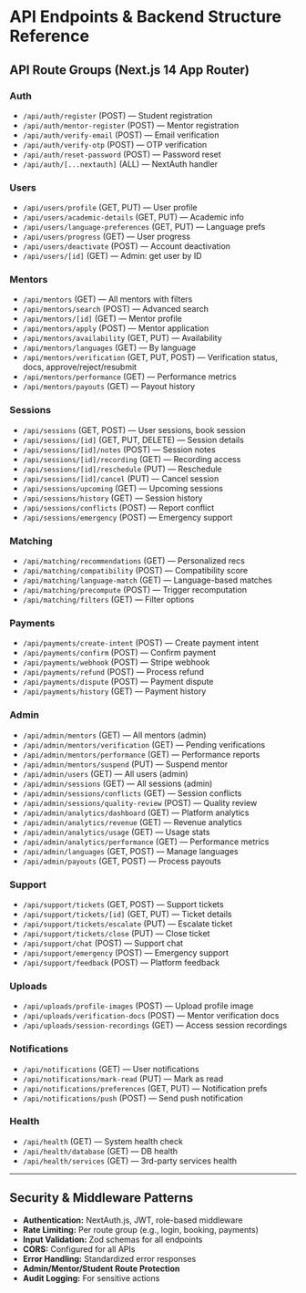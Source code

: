 # API Endpoints & Backend Structure Reference

## API Route Groups (Next.js 14 App Router)

### Auth

- `/api/auth/register` (POST) — Student registration
- `/api/auth/mentor-register` (POST) — Mentor registration
- `/api/auth/verify-email` (POST) — Email verification
- `/api/auth/verify-otp` (POST) — OTP verification
- `/api/auth/reset-password` (POST) — Password reset
- `/api/auth/[...nextauth]` (ALL) — NextAuth handler

### Users

- `/api/users/profile` (GET, PUT) — User profile
- `/api/users/academic-details` (GET, PUT) — Academic info
- `/api/users/language-preferences` (GET, PUT) — Language prefs
- `/api/users/progress` (GET) — User progress
- `/api/users/deactivate` (POST) — Account deactivation
- `/api/users/[id]` (GET) — Admin: get user by ID

### Mentors

- `/api/mentors` (GET) — All mentors with filters
- `/api/mentors/search` (POST) — Advanced search
- `/api/mentors/[id]` (GET) — Mentor profile
- `/api/mentors/apply` (POST) — Mentor application
- `/api/mentors/availability` (GET, PUT) — Availability
- `/api/mentors/languages` (GET) — By language
- `/api/mentors/verification` (GET, PUT, POST) — Verification status, docs, approve/reject/resubmit
- `/api/mentors/performance` (GET) — Performance metrics
- `/api/mentors/payouts` (GET) — Payout history

### Sessions

- `/api/sessions` (GET, POST) — User sessions, book session
- `/api/sessions/[id]` (GET, PUT, DELETE) — Session details
- `/api/sessions/[id]/notes` (POST) — Session notes
- `/api/sessions/[id]/recording` (GET) — Recording access
- `/api/sessions/[id]/reschedule` (PUT) — Reschedule
- `/api/sessions/[id]/cancel` (PUT) — Cancel session
- `/api/sessions/upcoming` (GET) — Upcoming sessions
- `/api/sessions/history` (GET) — Session history
- `/api/sessions/conflicts` (POST) — Report conflict
- `/api/sessions/emergency` (POST) — Emergency support

### Matching

- `/api/matching/recommendations` (GET) — Personalized recs
- `/api/matching/compatibility` (POST) — Compatibility score
- `/api/matching/language-match` (GET) — Language-based matches
- `/api/matching/precompute` (POST) — Trigger recomputation
- `/api/matching/filters` (GET) — Filter options

### Payments

- `/api/payments/create-intent` (POST) — Create payment intent
- `/api/payments/confirm` (POST) — Confirm payment
- `/api/payments/webhook` (POST) — Stripe webhook
- `/api/payments/refund` (POST) — Process refund
- `/api/payments/dispute` (POST) — Payment dispute
- `/api/payments/history` (GET) — Payment history

### Admin

- `/api/admin/mentors` (GET) — All mentors (admin)
- `/api/admin/mentors/verification` (GET) — Pending verifications
- `/api/admin/mentors/performance` (GET) — Performance reports
- `/api/admin/mentors/suspend` (PUT) — Suspend mentor
- `/api/admin/users` (GET) — All users (admin)
- `/api/admin/sessions` (GET) — All sessions (admin)
- `/api/admin/sessions/conflicts` (GET) — Session conflicts
- `/api/admin/sessions/quality-review` (POST) — Quality review
- `/api/admin/analytics/dashboard` (GET) — Platform analytics
- `/api/admin/analytics/revenue` (GET) — Revenue analytics
- `/api/admin/analytics/usage` (GET) — Usage stats
- `/api/admin/analytics/performance` (GET) — Performance metrics
- `/api/admin/languages` (GET, POST) — Manage languages
- `/api/admin/payouts` (GET, POST) — Process payouts

### Support

- `/api/support/tickets` (GET, POST) — Support tickets
- `/api/support/tickets/[id]` (GET, PUT) — Ticket details
- `/api/support/tickets/escalate` (PUT) — Escalate ticket
- `/api/support/tickets/close` (PUT) — Close ticket
- `/api/support/chat` (POST) — Support chat
- `/api/support/emergency` (POST) — Emergency support
- `/api/support/feedback` (POST) — Platform feedback

### Uploads

- `/api/uploads/profile-images` (POST) — Upload profile image
- `/api/uploads/verification-docs` (POST) — Mentor verification docs
- `/api/uploads/session-recordings` (GET) — Access session recordings

### Notifications

- `/api/notifications` (GET) — User notifications
- `/api/notifications/mark-read` (PUT) — Mark as read
- `/api/notifications/preferences` (GET, PUT) — Notification prefs
- `/api/notifications/push` (POST) — Send push notification

### Health

- `/api/health` (GET) — System health check
- `/api/health/database` (GET) — DB health
- `/api/health/services` (GET) — 3rd-party services health

---

## Security & Middleware Patterns

- **Authentication:** NextAuth.js, JWT, role-based middleware
- **Rate Limiting:** Per route group (e.g., login, booking, payments)
- **Input Validation:** Zod schemas for all endpoints
- **CORS:** Configured for all APIs
- **Error Handling:** Standardized error responses
- **Admin/Mentor/Student Route Protection**
- **Audit Logging:** For sensitive actions
